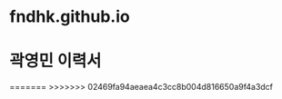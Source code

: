 # fndhk.github.io

<head>
    <title>곽영민 이력서</title>
</head>
<body>
<h1>곽영민 이력서</h1>
</body>
=======
>>>>>>> 02469fa94aeaea4c3cc8b004d816650a9f4a3dcf
